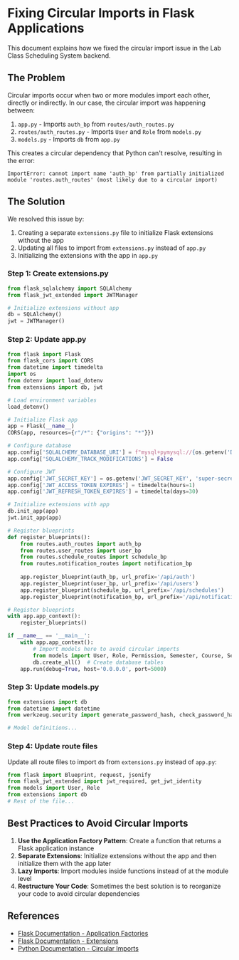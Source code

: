 # Fixing Circular Imports in Flask Applications

This document explains how we fixed the circular import issue in the Lab Class Scheduling System backend.

## The Problem

Circular imports occur when two or more modules import each other, directly or indirectly. In our case, the circular import was happening between:

1. `app.py` - Imports `auth_bp` from `routes/auth_routes.py`
2. `routes/auth_routes.py` - Imports `User` and `Role` from `models.py`
3. `models.py` - Imports `db` from `app.py`

This creates a circular dependency that Python can't resolve, resulting in the error:

```
ImportError: cannot import name 'auth_bp' from partially initialized module 'routes.auth_routes' (most likely due to a circular import)
```

## The Solution

We resolved this issue by:

1. Creating a separate `extensions.py` file to initialize Flask extensions without the app
2. Updating all files to import from `extensions.py` instead of `app.py`
3. Initializing the extensions with the app in `app.py`

### Step 1: Create extensions.py

```python
from flask_sqlalchemy import SQLAlchemy
from flask_jwt_extended import JWTManager

# Initialize extensions without app
db = SQLAlchemy()
jwt = JWTManager()
```

### Step 2: Update app.py

```python
from flask import Flask
from flask_cors import CORS
from datetime import timedelta
import os
from dotenv import load_dotenv
from extensions import db, jwt

# Load environment variables
load_dotenv()

# Initialize Flask app
app = Flask(__name__)
CORS(app, resources={r"/*": {"origins": "*"}})

# Configure database
app.config['SQLALCHEMY_DATABASE_URI'] = f"mysql+pymysql://{os.getenv('DB_USER', 'root')}:{os.getenv('DB_PASSWORD', '')}@{os.getenv('DB_HOST', 'localhost')}/{os.getenv('DB_NAME', 'lab_scheduling_system')}"
app.config['SQLALCHEMY_TRACK_MODIFICATIONS'] = False

# Configure JWT
app.config['JWT_SECRET_KEY'] = os.getenv('JWT_SECRET_KEY', 'super-secret-key')
app.config['JWT_ACCESS_TOKEN_EXPIRES'] = timedelta(hours=1)
app.config['JWT_REFRESH_TOKEN_EXPIRES'] = timedelta(days=30)

# Initialize extensions with app
db.init_app(app)
jwt.init_app(app)

# Register blueprints
def register_blueprints():
    from routes.auth_routes import auth_bp
    from routes.user_routes import user_bp
    from routes.schedule_routes import schedule_bp
    from routes.notification_routes import notification_bp
    
    app.register_blueprint(auth_bp, url_prefix='/api/auth')
    app.register_blueprint(user_bp, url_prefix='/api/users')
    app.register_blueprint(schedule_bp, url_prefix='/api/schedules')
    app.register_blueprint(notification_bp, url_prefix='/api/notifications')

# Register blueprints
with app.app_context():
    register_blueprints()

if __name__ == '__main__':
    with app.app_context():
        # Import models here to avoid circular imports
        from models import User, Role, Permission, Semester, Course, Section, LabRoom, Schedule, Notification
        db.create_all()  # Create database tables
    app.run(debug=True, host='0.0.0.0', port=5000)
```

### Step 3: Update models.py

```python
from extensions import db
from datetime import datetime
from werkzeug.security import generate_password_hash, check_password_hash

# Model definitions...
```

### Step 4: Update route files

Update all route files to import `db` from `extensions.py` instead of `app.py`:

```python
from flask import Blueprint, request, jsonify
from flask_jwt_extended import jwt_required, get_jwt_identity
from models import User, Role
from extensions import db
# Rest of the file...
```

## Best Practices to Avoid Circular Imports

1. **Use the Application Factory Pattern**: Create a function that returns a Flask application instance
2. **Separate Extensions**: Initialize extensions without the app and then initialize them with the app later
3. **Lazy Imports**: Import modules inside functions instead of at the module level
4. **Restructure Your Code**: Sometimes the best solution is to reorganize your code to avoid circular dependencies

## References

- [Flask Documentation - Application Factories](https://flask.palletsprojects.com/en/2.3.x/patterns/appfactories/)
- [Flask Documentation - Extensions](https://flask.palletsprojects.com/en/2.3.x/extensions/)
- [Python Documentation - Circular Imports](https://docs.python.org/3/faq/programming.html#what-are-the-best-practices-for-using-import-in-a-module) 